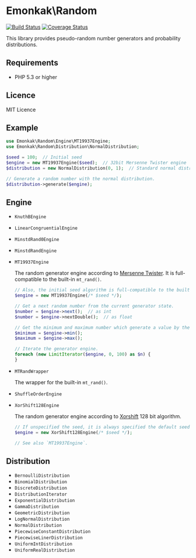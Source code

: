 # Emonkak\Random

[![Build Status](https://travis-ci.org/emonkak/php-random.svg?branch=master)](https://travis-ci.org/emonkak/php-random)
[![Coverage Status](https://coveralls.io/repos/github/emonkak/php-random/badge.svg?branch=master)](https://coveralls.io/github/emonkak/php-random?branch=master)

This library provides pseudo-random number generators and probability distributions.

## Requirements

- PHP 5.3 or higher

## Licence

MIT Licence

## Example

```php
use Emonkak\Random\Engine\MT19937Engine;
use Emonkak\Random\Distribution\NormalDistribution;

$seed = 100;  // Initial seed
$engine = new MT19937Engine($seed);  // 32bit Mersenne Twister engine
$distribution = new NormalDistribution(0, 1);  // Standard normal distribution

// Generate a random number with the normal distribution.
$distribution->generate($engine);
```

## Engine

- `KnuthBEngine`

- `LinearCongruentialEngine`

- `MinstdRand0Engine`

- `MinstdRandEngine`

- `MT19937Engine`

	The random generator engine according to [Mersenne Twister](http://en.wikipedia.org/wiki/Mersenne_twister).
	It is full-compatible to the built-in `mt_rand()`.

	```php
	// Also, the initial seed algorithm is full-compatible to the built-in `mt_srand()`
	$engine = new MT19937Engine(/* $seed */);

	// Get a next random number from the current generator state.
	$number = $engine->next();  // as int
	$number = $engine->nextDouble();  // as float

	// Get the minimum and maximum number which generate a value by the engine.
	$minimum = $engine->min();
	$maximum = $engine->max();

	// Iterate the generator engine.
	foreach (new LimitIterator($engine, 0, 100) as $n) {
	}
	```

- `MTRandWrapper`

	The wrapper for the built-in `mt_rand()`.

- `ShuffleOrderEngine`

- `XorShift128Engine`

	The random generator engine according to [Xorshift](http://en.wikipedia.org/wiki/XorShift) 128 bit algorithm.

	```php
	// If unspecified the seed, it is always specified the default seed value.
	$engine = new XorShift128Engine(/* $seed */);

	// See also `MT19937Engine`.
	```

## Distribution

- `BernoulliDistribution`
- `BinomialDistribution`
- `DiscreteDistribution`
- `DistributionIterator`
- `ExponentialDistribution`
- `GammaDistribution`
- `GeometricDistribution`
- `LogNormalDistribution`
- `NormalDistribution`
- `PiecewiseConstantDistribution`
- `PiecewiseLinerDistribution`
- `UniformIntDistribution`
- `UniformRealDistribution`
